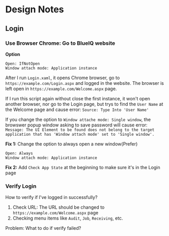 # Design Notes

## Login
### Use Browser Chrome: Go to BlueIQ website
**Option**
```
Open: IfNotOpen
Window attach mode: Application instance
```
After I run `Login.xaml`, it opens Chrome browser, go to `https://example.com/Login.aspx` and logged in the website. 
The browser is left open in `https://example.com/Welcome.aspx` page.  

If I run this script again without close the first instance, it won't open another browser, nor go to the Login page,
but trys to find the `User Name` at the Welcome page and cause error: `Source: Type Into 'User Name'`

If you change the option to `Window attache mode: Single window`, the browswer popup window asking to save password will cause error:
`Message: The UI Element to be found does not belong to the target application that has 'Window attach mode' set to 'Single window'.`

**Fix 1:** Change the option to always open a new window(Prefer)
```
Open: Always
Window attach mode: Application instance
```

**Fix 2:** Add `Check App State` at the beginning to make sure it's in the Login page

### Verify Login
How to verify if I've logged in successfully?

1. Check URL: The URL should be changed to `https://example.com/Welcome.aspx` page
2. Checking menu items like `Audit`, `Job`, `Receiving`, etc.

Problem: What to do if verify failed?

